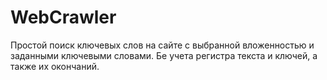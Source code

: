# WebCrawler

Простой поиск ключевых слов на сайте с выбранной вложенностью и заданными ключевыми словами. Бе учета регистра текста и
ключей, а также их окончаний. 
